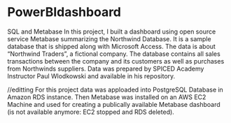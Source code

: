 # PowerBIdashboard


SQL and Metabase
In this project, I built a dashboard using open source service Metabase summarizing the Northwind Database. It is a sample database that is shipped along with Microsoft Access. The data is about “Northwind Traders”, a fictional company. The database contains all sales transactions between the company and its customers as well as purchases from Northwinds suppliers. Data was prepared by SPICED Academy Instructor Paul Wlodkowski and available in his repository.


//editting
For this project data was apploaded into PostgreSQL Database in Amazon RDS instance. Then Metabase was installed on an AWS EC2 Machine and used for creating a publically available Metabase dashboard (is not available anymore: EC2 stopped and RDS deleted).


